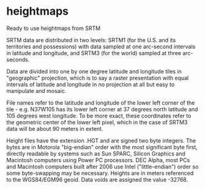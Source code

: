 # heightmaps

Ready to use heightmaps from SRTM

SRTM data are distributed in two levels: SRTM1 (for the U.S. and its territories and possessions) with data sampled at one arc-second intervals in latitude and longitude, and SRTM3 (for the world) sampled at three arc-seconds.

Data are divided into one by one degree latitude and longitude tiles in "geographic" projection, which is to say a raster presentation with equal intervals of latitude and longitude in no projection at all but easy to manipulate and mosaic.

File names refer to the latitude and longitude of the lower left corner of the tile - e.g. N37W105 has its lower left corner at 37 degrees north latitude and 105 degrees west longitude. To be more exact, these coordinates refer to the geometric center of the lower left pixel, which in the case of SRTM3 data will be about 90 meters in extent.

Height files have the extension .HGT and are signed two byte integers. The bytes are in Motorola "big-endian" order with the most significant byte first, directly readable by systems such as Sun SPARC, Silicon Graphics and Macintosh computers using Power PC processors. DEC Alpha, most PCs and Macintosh computers built after 2006 use Intel ("little-endian") order so some byte-swapping may be necessary. Heights are in meters referenced to the WGS84/EGM96 geoid. Data voids are assigned the value -32768.

